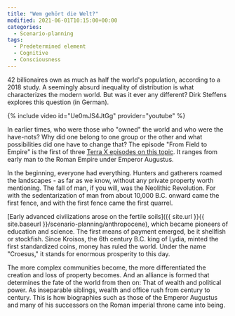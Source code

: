 ```yaml
---
title: "Wem gehört die Welt?"
modified: 2021-06-01T10:15:00+00:00
categories:
  - Scenario-planning
tags:
  - Predetermined element
  - Cognitive
  - Consciousness
---
```


42 billionaires own as much as half the world's population, according to a 2018 study. A seemingly absurd inequality of distribution is what characterizes the modern world. But was it ever any different? Dirk Steffens explores this question (in German). 

{% include video id="Ue0mJS4JtGg" provider="youtube" %}

In earlier times, who were those who "owned" the world and who were the have-nots? Why did one belong to one group or the other and what possibilities did one have to change that? The episode "From Field to Empire" is the first of three [Terra X episodes on this topic](https://www.youtube.com/playlist?list=PLc9110B1dmmyYZdfGkYPeZ3cas6WR2zkY).  It ranges from early man to the Roman Empire under Emperor Augustus.

In the beginning, everyone had everything. Hunters and gatherers roamed the landscapes - as far as we know, without any private property worth mentioning. The fall of man, if you will, was the Neolithic Revolution. For with the sedentarization of man from about 10,000 B.C. onward came the first fence, and with the first fence came the first quarrel. 

[Early advanced civilizations arose on the fertile soils]({{ site.url }}{{ site.baseurl }}/scenario-planning/anthropocene), which became pioneers of education and science. The first means of payment emerged, be it shellfish or stockfish. Since Kroisos, the 6th century B.C. king of Lydia, minted the first standardized coins, money has ruled the world. Under the name "Croesus," it stands for enormous prosperity to this day. 

The more complex communities become, the more differentiated the creation and loss of property becomes. And an alliance is formed that determines the fate of the world from then on: That of wealth and political power. As inseparable siblings, wealth and office rush from century to century. This is how biographies such as those of the Emperor Augustus and many of his successors on the Roman imperial throne came into being. 
